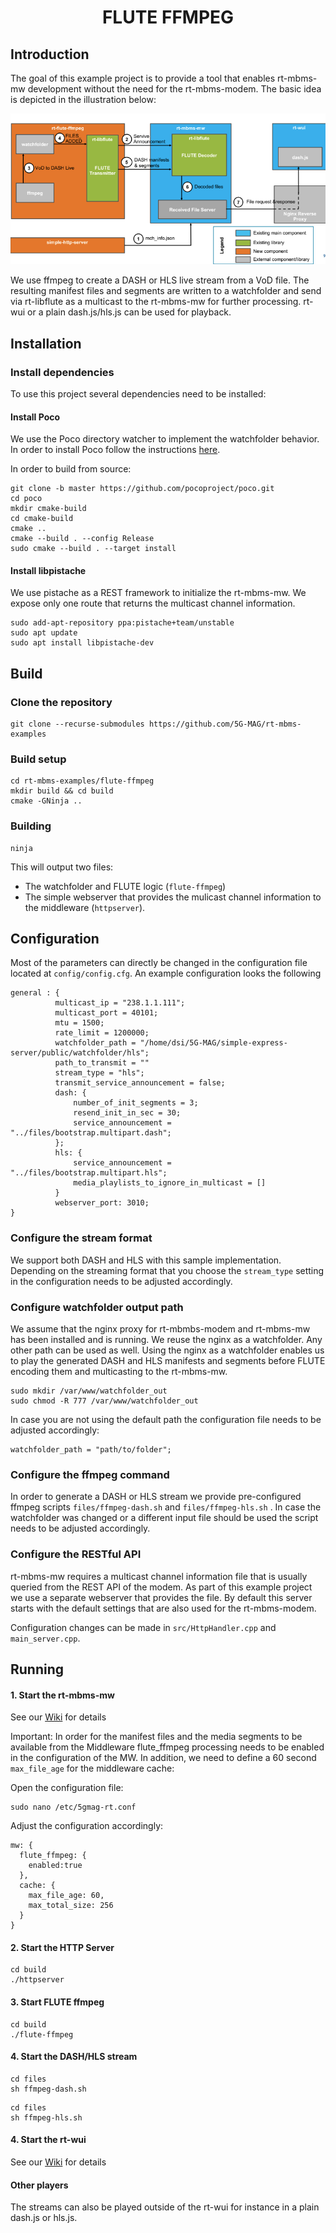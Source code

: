 <h1 align="center">FLUTE FFMPEG</h1>

## Introduction

The goal of this example project is to provide a tool that enables rt-mbms-mw development without the need for the
rt-mbms-modem. The basic idea is depicted in the illustration below:

![Architecture](files/wiki/flute-ffmpeg-architecture.png)

We use ffmpeg to create a DASH or HLS live stream from a VoD file. The resulting manifest files and segments are written to a
watchfolder and send via rt-libflute as a multicast to the rt-mbms-mw for further processing. rt-wui or a plain dash.js/hls.js
can be used for playback.

## Installation

### Install dependencies
To use this project several dependencies need to be installed:

#### Install Poco

We use the Poco directory watcher to implement the watchfolder behavior. In order to install Poco follow the
instructions [here](https://pocoproject.org/download.html).

In order to build from source:

````
git clone -b master https://github.com/pocoproject/poco.git
cd poco
mkdir cmake-build
cd cmake-build
cmake ..
cmake --build . --config Release
sudo cmake --build . --target install
````

#### Install libpistache

We use pistache as a REST framework to initialize the rt-mbms-mw. We expose only one route that returns the multicast
channel information.

````
sudo add-apt-repository ppa:pistache+team/unstable
sudo apt update
sudo apt install libpistache-dev
````

## Build

### Clone the repository

````
git clone --recurse-submodules https://github.com/5G-MAG/rt-mbms-examples
```` 

### Build setup

````
cd rt-mbms-examples/flute-ffmpeg
mkdir build && cd build
cmake -GNinja ..
````

### Building

````
ninja
````

This will output two files:  
* The watchfolder and FLUTE logic (`flute-ffmpeg`) 
* The simple webserver that provides the mulicast channel information to the middleware (`httpserver`).

## Configuration

Most of the parameters can directly be changed in the configuration file located at `config/config.cfg`. An example
configuration looks the following

````
general : {
          multicast_ip = "238.1.1.111";
          multicast_port = 40101;
          mtu = 1500;
          rate_limit = 1200000;
          watchfolder_path = "/home/dsi/5G-MAG/simple-express-server/public/watchfolder/hls";
          path_to_transmit = ""
          stream_type = "hls";
          transmit_service_announcement = false;
          dash: {
              number_of_init_segments = 3;
              resend_init_in_sec = 30;
              service_announcement = "../files/bootstrap.multipart.dash";
          };
          hls: {
              service_announcement = "../files/bootstrap.multipart.hls";
              media_playlists_to_ignore_in_multicast = []
          }
          webserver_port: 3010;
}
````

### Configure the stream format

We support both DASH and HLS with this sample implementation. Depending on the streaming format that you choose
the `stream_type` setting in the configuration needs to be adjusted accordingly.

### Configure watchfolder output path

We assume that the nginx proxy for rt-mbmbs-modem and rt-mbms-mw has been installed and is running. We reuse the nginx
as a watchfolder. Any other path can be used as well. Using the nginx as a watchfolder enables us to play the generated
DASH and HLS manifests and segments before FLUTE encoding them and multicasting to the rt-mbms-mw.

````
sudo mkdir /var/www/watchfolder_out
sudo chmod -R 777 /var/www/watchfolder_out
````

In case you are not using the default path the configuration file needs to be adjusted accordingly:

````
watchfolder_path = "path/to/folder";
````

### Configure the ffmpeg command

In order to generate a DASH or HLS stream we provide pre-configured ffmpeg scripts `files/ffmpeg-dash.sh`
and `files/ffmpeg-hls.sh` . In case the watchfolder was changed or a different input file should be used the script
needs to be adjusted accordingly.

### Configure the RESTful API

rt-mbms-mw requires a multicast channel information file that is usually queried from the REST API of the modem. As part
of this example project we use a separate webserver that provides the file. By default this server starts with the
default settings that are also used for the rt-mbms-modem.

Configuration changes can be made in `src/HttpHandler.cpp` and `main_server.cpp`.

## Running

#### 1. Start the rt-mbms-mw

See our [Wiki](https://github.com/5G-MAG/Documentation-and-Architecture/wiki/MBMS-Middleware) for details

Important: In order for the manifest files and the media segments to be available from the Middleware flute_ffmpeg
processing needs to be enabled in the configuration of the MW. In addition, we need to define a 60 second `max_file_age` 
for the middleware cache:

Open the configuration file:

````
sudo nano /etc/5gmag-rt.conf 
````

Adjust the configuration accordingly:

````
mw: {
  flute_ffmpeg: {
    enabled:true
  },
  cache: {
    max_file_age: 60,
    max_total_size: 256
  }
}
````

#### 2. Start the HTTP Server

````
cd build
./httpserver
````

#### 3. Start FLUTE ffmpeg

````
cd build
./flute-ffmpeg
````

#### 4. Start the DASH/HLS stream

````
cd files
sh ffmpeg-dash.sh
````

````
cd files
sh ffmpeg-hls.sh
````

#### 4. Start the rt-wui

See our [Wiki](https://github.com/5G-MAG/Documentation-and-Architecture/wiki/Webinterface) for details

#### Other players

The streams can also be played outside of the rt-wui for instance in a plain dash.js or hls.js.


